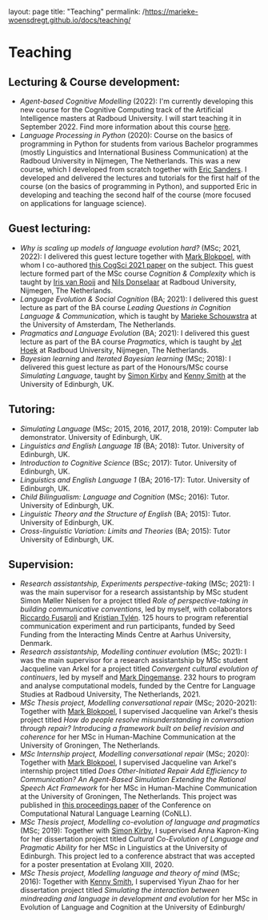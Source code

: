 layout: page
title: "Teaching"
permalink: /https://marieke-woensdregt.github.io/docs/teaching/

# Teaching

## Lecturing & Course development:

-  *Agent-based Cognitive Modelling* (2022): I'm currently developing this new course for the Cognitive Computing track of the Artificial Intelligence masters at Radboud University. I will start teaching it in September 2022. Find more information about this course [here](https://www.ru.nl/courseguides/2022/socsci/courses-osiris/ai/sow-mki87-agent-based-cognitive-modelling/).
-  *Language Processing in Python* (2020): Course on the basics of programming in Python for students from various Bachelor programmes (mostly Linguistics and International Business Communication) at the Radboud University in Nijmegen, The Netherlands. This was a new course, which I developed from scratch together with [Eric Sanders](https://www.ru.nl/en/people/sanders-e). I developed and delivered the lectures and tutorials for the first half of the course (on the basics of programming in Python), and supported Eric in developing and teaching the second half of the course (more focused on applications for language science).


## Guest lecturing:

- *Why is scaling up models of language evolution hard?* (MSc; 2021, 2022): I delivered this guest lecture together with [Mark Blokpoel](https://markblokpoel.com/), with whom I co-authored [this CogSci 2021 paper](https://escholarship.org/uc/item/021734q4) on the subject. This guest lecture formed part of the MSc course *Cognition & Complexity* which is taught by [Iris van Rooij](https://irisvanrooijcogsci.com/) and [Nils Donselaar](https://www.ru.nl/en/people/donselaar-n) at Radboud University, Nijmegen, The Netherlands.
- *Language Evolution & Social Cognition* (BA; 2021): I delivered this guest lecture as part of the BA course *Leading Questions in Cognition Language & Communication*, which is taught by [Marieke Schouwstra](https://mariekeschouwstra.github.io/) at the University of Amsterdam, The Netherlands.
- *Pragmatics and Language Evolution* (BA; 2021): I delivered this guest lecture as part of the BA course *Pragmatics*, which is taught by [Jet Hoek](https://www.ru.nl/en/people/hoek-j) at Radboud University, Nijmegen, The Netherlands.
- *Bayesian learning* and *Iterated Bayesian learning* (MSc; 2018): I delivered this guest lecture as part of the Honours/MSc course *Simulating Language*, taught by [Simon Kirby](https://www.simonkirby.net/) and [Kenny Smith](http://www.lel.ed.ac.uk/~kenny/) at the University of Edinburgh, UK.


## Tutoring:

- *Simulating Language* (MSc; 2015, 2016, 2017, 2018, 2019): Computer lab demonstrator. University of Edinburgh, UK.
- *Linguistics and English Language 1B* (BA; 2018): Tutor. University of Edinburgh, UK.
- *Introduction to Cognitive Science* (BSc; 2017): Tutor. University of Edinburgh, UK.
- *Linguistics and English Language 1* (BA; 2016-17): Tutor. University of Edinburgh, UK.
- *Child Bilingualism: Language and Cognition* (MSc; 2016): Tutor. University of Edinburgh, UK.
- *Linguistic Theory and the Structure of English* (BA; 2015): Tutor. University of Edinburgh, UK.
- *Cross-linguistic Variation: Limits and Theories* (BA; 2015): Tutor University of Edinburgh, UK.


## Supervision:
- *Research assistantship, Experiments perspective-taking* (MSc; 2021): I was the main supervisor for a research assistantship by MSc student Simon Møller Nielsen for a project titled *Role of perspective-taking in building communicative conventions*, led by myself, with collaborators [Riccardo Fusaroli](https://fusaroli.weebly.com/) and [Kristian Tylén](https://pure.au.dk/portal/en/persons/kristian-tylen(9950d8bc-e1cd-400a-a547-359cd0b07157).html). 125 hours to program referential communication experiment and run participants, funded by Seed Funding from the Interacting Minds Centre at Aarhus University, Denmark.
- *Research assistantship, Modelling continuer evolution* (MSc; 2021): I was the main supervisor for a research assistantship by MSc student Jacqueline van Arkel for a project titled *Convergent cultural evolution of continuers*, led by myself and [Mark Dingemanse](https://markdingemanse.net/). 232 hours to program and analyse computational models, funded by the Centre for Language Studies at Radboud University, The Netherlands, 2021.
- *MSc Thesis project, Modelling conversational repair* (MSc; 2020-2021): Together with [Mark Blokpoel](https://markblokpoel.com/), I supervised Jacqueline van Arkel's thesis project titled *How do people resolve misunderstanding in conversation through repair? Introducing a framework built on belief revision and coherence* for her MSc in Human-Machine Communication at the University of Groningen, The Netherlands.
- *MSc Internship project, Modelling conversational repair* (MSc; 2020): Together with [Mark Blokpoel](https://markblokpoel.com/), I supervised Jacqueline van Arkel's internship project titled *Does Other-Initiated Repair Add Efficiency to Communication? An Agent-Based Simulation Extending the Rational Speech Act Framework* for her MSc in Human-Machine Communication at the University of Groningen, The Netherlands. This project was published in [this proceedings paper](https://aclanthology.org/2020.conll-1.14/) of the Conference on Computational Natural Language Learning (CoNLL).
- *MSc Thesis project, Modelling co-evolution of language and pragmatics* (MSc; 2019): Together with [Simon Kirby](https://www.simonkirby.net/), I supervised Anna Kapron-King for her dissertation project titled *Cultural Co-Evolution of Language and Pragmatic Ability* for her MSc in Linguistics at the University of Edinburgh. This project led to a conference abstract that was accepted for a poster presentation at Evolang XIII, 2020.
- *MSc Thesis project, Modelling language and theory of mind* (MSc; 2016): Together with [Kenny Smith](http://www.lel.ed.ac.uk/~kenny/), I supervised Yiyun Zhao for her dissertation project titled *Simulating the interaction between mindreading and language in development and evolution* for her MSc in Evolution of Language and Cognition at the University of Edinburgh/

